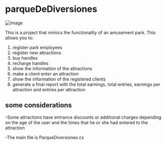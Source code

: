 # parqueDeDiversiones
![image](https://user-images.githubusercontent.com/77682919/144707124-5e4fc2e3-6d39-4e21-8046-d28b73194a4f.png)

This is a project that mimics the functionality of an amusement park.
This allows you to:
1. register park employees
2. register new attractions
3. buy handles 
4. recharge handles
5. show the information of the attractions
6. make a client enter an attraction
7. show the information of the registered clients
8. generate a final report with the total earnings, total entries, earnings per attraction and entries per attraction

## some considerations

-Some attractions have entrance discounts or additional charges depending on the age of the user and the times that he or she had entered to the attraction

-The main file is ParqueDiversiones.cs


